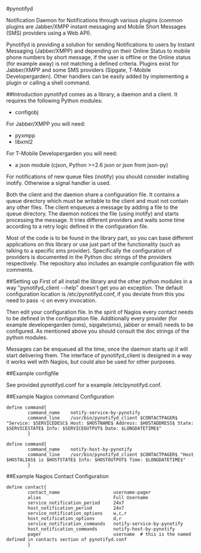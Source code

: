 #pynotifyd

Notification Daemon for Notifications through various plugins (common plugins are Jabber/XMPP instant messaging and Mobile Short Messages (SMS) providers using a Web API).

Pynotifyd is providing a solution for sending Notifications to users 
by Instant Messaging (Jabber/XMPP) and depending on their Online Status to mobile phone numbers by short message, if the user is offline or the Online status (for example away) is not matching a defined criteria. Plugins exist for Jabber/XMPP and some SMS providers (Sipgate, T-Mobile Developergarden). Other handlers can be easily added by implementing a plugin or calling a shell command.

##Introduction
pynotifyd comes as a library, a daemon and a client. It requires the following Python modules:

* configobj

For Jabber/XMPP you will need:

* pyxmpp
* libxml2

For T-Mobile Developergarden you will need:

* a json module (cjson, Python >=2.6 json or json from json-py)

For notifications of new queue files (inotify) you should consider installing inotify. Otherwise a signal handler is used.

Both the client and the daemon share a configuration file. It contains a queue directory which must be writable to the client and must not contain any other files. 
The client enqueues a message by adding a file to the queue directory. The daemon notices the file (using inotify) and starts processing the message. It tries different providers and waits some time according to a retry logic defined in the configuration file.

Most of the code is to be found in the library part, so you can base different applications on this library or use just part of the functionality (such as talking to a specific sms provider). Specifically the configuration of providers is documented in the Python doc strings of the providers respectively. The repository also includes an example configuration file with comments.

##Setting up
First of all install the library and the other python modules in a way "pynotifyd_client --help" doesn't get you an exception. The default configuration location is /etc/pynotifyd.conf, if you deviate from this you need to pass -c on every invocation.

Then edit your configuration file. In the spirit of Nagios every contact needs to be defined in the configuration file. Additionally every provider (for example developergarden (sms), sipgate(sms), jabber or email) needs to be configured. As mentioned above you should consult the doc strings of the python modules.

Messages can be enqueued all the time, once the daemon starts up it will start delivering them. The interface of pynotifyd_client is designed in a way it works well with Nagios, but could also be used for other purposes.

##Example configfile

See provided pynotifyd.conf for a example /etc/pynotifyd.conf.

##Example Nagios command Configuration
```
define command{
        command_name    notify-service-by-pynotify
        command_line    /usr/bin/pynotifyd_client $CONTACTPAGER$ "Service: $SERVICEDESC$ Host: $HOSTNAME$ Address: $HOSTADDRESS$ State: $SERVICESTATE$ Info: $SERVICEOUTPUT$ Date: $LONGDATETIME$"
        }

define command{
        command_name    notify-host-by-pynotify
        command_line    /usr/bin/pynotifyd_client $CONTACTPAGER$ "Host $HOSTALIAS$ is $HOSTSTATE$ Info: $HOSTOUTPUT$ Time: $LONGDATETIME$"
        }
```
##Example Nagios Contact Configuration
```
define contact{
        contact_name                    username-pager
        alias                           Full Username
        service_notification_period     24x7
        host_notification_period        24x7
        service_notification_options    w,c,r
        host_notification_options       d,r
        service_notification_commands   notify-service-by-pynotify
        host_notification_commands      notify-host-by-pynotify
        pager                           username  # this is the named defined in contacts section of pynotifyd.conf 
        }
```


